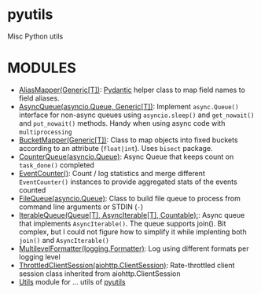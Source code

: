 # pyutils

Misc Python utils

# MODULES 

* [AliasMapper(Generic[T])](aliasmapper.py): [Pydantic](https://pydantic.dev/) helper class to map field names to field aliases.
* [AsyncQueue(asyncio.Queue, Generic[T])](asyncqueue.py): Implement `async.Queue()` interface for non-async queues using `asyncio.sleep()` and `get_nowait()` and `put_nowait()` methods. Handy when using async code with `multiprocessing`
* [BucketMapper(Generic[T])](bucketmapper.py): Class to map objects into fixed buckets according to an attribute (`float|int`). Uses `bisect` package. 
* [CounterQueue(asyncio.Queue)](counterqueue.py): Async Queue that keeps count on `task_done()` completed
* [EventCounter()](eventcounter.py): Count / log statistics and merge different `EventCounter()` instances to provide aggregated stats of the events counted
* [FileQueue(asyncio.Queue)](filequeue.py): Class to build file queue to process from command line arguments or STDIN (`-`)
* [IterableQueue(Queue[T], AsyncIterable[T], Countable):](iterablequeue.py): Async queue that implements `AsyncIterable()`. The queue supports join(). Bit complex, but I could not figure how to simplify it while implenting both `join()` and `AsyncIterable()`
* [MultilevelFormatter(logging.Formatter)](multilevelformatter.py): Log using different formats per logging level
* [ThrottledClientSession(aiohttp.ClientSession)](throttledclientsession.py): Rate-throttled client session class inherited from aiohttp.ClientSession
* [Utils](utils.py) module for ... utils of [pyutils](.)

